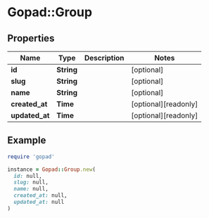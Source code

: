 # Gopad::Group

## Properties

| Name | Type | Description | Notes |
| ---- | ---- | ----------- | ----- |
| **id** | **String** |  | [optional] |
| **slug** | **String** |  | [optional] |
| **name** | **String** |  | [optional] |
| **created_at** | **Time** |  | [optional][readonly] |
| **updated_at** | **Time** |  | [optional][readonly] |

## Example

```ruby
require 'gopad'

instance = Gopad::Group.new(
  id: null,
  slug: null,
  name: null,
  created_at: null,
  updated_at: null
)
```

